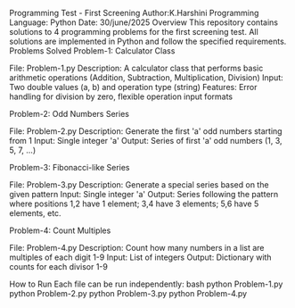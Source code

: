 Programming Test - First Screening
Author:K.Harshini
Programming Language: Python
Date: 30/june/2025
Overview
This repository contains solutions to 4 programming problems for the first screening test. All solutions are implemented in Python and follow the specified requirements.
Problems Solved
Problem-1: Calculator Class

File: Problem-1.py
Description: A calculator class that performs basic arithmetic operations (Addition, Subtraction, Multiplication, Division)
Input: Two double values (a, b) and operation type (string)
Features: Error handling for division by zero, flexible operation input formats

Problem-2: Odd Numbers Series

File: Problem-2.py
Description: Generate the first 'a' odd numbers starting from 1
Input: Single integer 'a'
Output: Series of first 'a' odd numbers (1, 3, 5, 7, ...)

Problem-3: Fibonacci-like Series

File: Problem-3.py
Description: Generate a special series based on the given pattern
Input: Single integer 'a'
Output: Series following the pattern where positions 1,2 have 1 element; 3,4 have 3 elements; 5,6 have 5 elements, etc.

Problem-4: Count Multiples

File: Problem-4.py
Description: Count how many numbers in a list are multiples of each digit 1-9
Input: List of integers
Output: Dictionary with counts for each divisor 1-9

How to Run
Each file can be run independently:
bash
python Problem-1.py
python Problem-2.py
python Problem-3.py
python Problem-4.py
